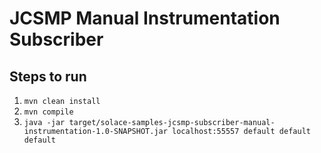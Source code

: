 # JCSMP Manual Instrumentation Subscriber

## Steps to run
1. `mvn clean install`
1. `mvn compile`
1. `java -jar target/solace-samples-jcsmp-subscriber-manual-instrumentation-1.0-SNAPSHOT.jar localhost:55557 default default default`